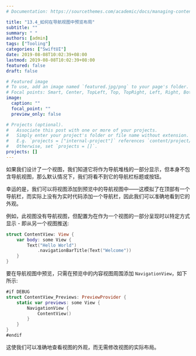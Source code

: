 ```yaml
---
# Documentation: https://sourcethemes.com/academic/docs/managing-content/

title: "13.4_如何在导航视图中预览布局"
subtitle: ""
summary: " "
authors: [admin]
tags: ["Tooling"]
categories: ["SwiftUI"]
date: 2019-08-08T10:02:39+08:00
lastmod: 2019-08-08T10:02:39+08:00
featured: false
draft: false

# Featured image
# To use, add an image named `featured.jpg/png` to your page's folder.
# Focal points: Smart, Center, TopLeft, Top, TopRight, Left, Right, BottomLeft, Bottom, BottomRight.
image:
  caption: ""
  focal_point: ""
  preview_only: false

# Projects (optional).
#   Associate this post with one or more of your projects.
#   Simply enter your project's folder or file name without extension.
#   E.g. `projects = ["internal-project"]` references `content/project/deep-learning/index.md`.
#   Otherwise, set `projects = []`.
projects: []
---
```

<!-- more -->
如果我们设计了一个视图，我们知道它将作为导航堆栈的一部分显示，但本身不包含导航视图，那么默认情况下，我们将看不到它的导航栏标题或按钮。

幸运的是，我们可以将视图添加到预览中的导航视图中——这模拟了在顶部有一个导航栏，而实际上没有为实时代码添加一个导航栏，因此我们可以准确地看到它的外观。

例如，此视图没有导航视图，但配置为在作为一个视图的一部分呈现时以特定方式显示 - 即从另一个视图推送:
```swift
struct ContentView: View {
    var body: some View {
        Text("Hello World")
            .navigationBarTitle(Text("Welcome"))
    }
}
```

要在导航视图中预览，只需在预览中的内容视图周围添加 `NavigationView`，如下所示:
```swift
#if DEBUG
struct ContentView_Previews: PreviewProvider {
    static var previews: some View {
        NavigationView {
            ContentView()
        }
    }
}
#endif
```
这使我们可以准确地查看视图的外观，而无需修改视图的实际布局。